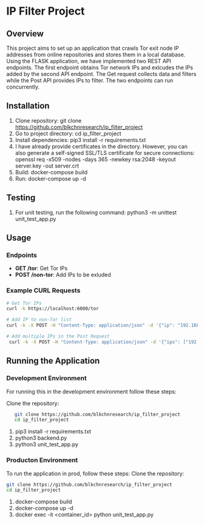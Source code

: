 # IP Filter Project

## Overview
This project aims to set up an application that crawls Tor exit node IP addresses from online repositories and stores them in a local database. Using the FLASK application, we have implemented two REST API endpoints. The first endpoint obtains Tor network IPs and exlcudes the IPs added by the second API endpoint. The Get request collects data and filters while the Post API provides IPs to filter. The two endpoints can run concurrently. 


## Installation
1. Clone repository: git clone https://github.com/blkchnresearch/ip_filter_project
2. Go to project directory: cd ip_filter_project
3. Install dependencies: pip3 install -r requirements.txt
4. I have already provide certificates in the directory. However, you can also generate a self-signed SSL/TLS certificate for secure connections: openssl req -x509 -nodes -days 365 -newkey rsa:2048 -keyout server.key -out server.crt
5. Build: docker-compose build
6. Run: docker-compose up -d  

## Testing
1. For unit testing, run the following command: python3 -m unittest unit_test_app.py 


## Usage
### Endpoints
- **GET /tor**: Get Tor IPs
- **POST /non-tor**: Add IPs to be exluded

### Example CURL Requests
```bash
# Get Tor IPs
curl -k https://localhost:6000/tor

# Add IP to non-Tor list
curl -k -X POST -H "Content-Type: application/json" -d '{"ip": "192.168.1.1"}' https://localhost:6000/non-tor

# Add multiple IPs in the Post Request
 curl -k -X POST -H "Content-Type: application/json" -d '{"ips": ["192.168.1.1", "192.168.1.2", "192.168.1.3"]}' https://localhost:6000/non-tor


```


## Running the Application

### Development Environment
For running this in the development environment follow these steps:

Clone the repository:
```bash
   git clone https://github.com/blkchnresearch/ip_filter_project
   cd ip_filter_project 

   ```

1. pip3 install -r requirements.txt
2. python3 backend.py
3. python3 unit_test_app.py


### Producton Environment
To run the application in prod, follow these steps:
Clone the repository:
   ```bash
   git clone https://github.com/blkchnresearch/ip_filter_project
   cd ip_filter_project
   
```
1. docker-compose build
2. docker-compose up -d
3. docker exec -it <container_id> python unit_test_app.py
